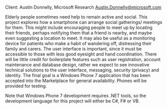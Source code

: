 Client: Austin Donnelly, Microsoft Research
<Austin.Donnelly@microsoft.com>

Elderly people sometimes need help to remain active and social. This
project explores how a smartphone can arrange social gatherings/
meetings for them. This might include encouraging people to meet up by
locating their friends, perhaps notifying them that a friend is nearby,
and maybe even suggesting a location to meet. It may also be useful as a
monitoring device for patients who make a habit of wandering off,
distressing their family and carers. The user interface is important,
since it must be accessible to those with less good eyesight and hand
coordination. There will be little credit for boilerplate features such
as user registration, account maintenance and database design, rather we
expect to see innovative technical solutions to the user interface,
messaging, security (privacy) and identity. The final goal is a Windows
Phone 7 application that has been accepted into the Marketplace for
general availability. Phones will be provided for testing.

Note that Windows Phone 7 development requires .NET tools, so the
development language for this project will either be C#, F# or VB.
